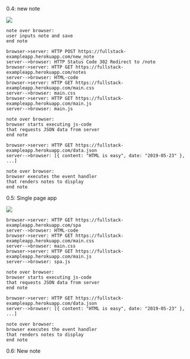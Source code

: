 0.4: new note

![](https://www.websequencediagrams.com/files/render?link=M6zQDTTgt7uyRIUVgq40htBQoesCV0Q2AxhjI4coUvmHfpdzy5ta0R6gAyVLVYxC)

```UML
note over browser:
user inputs note and save
end note

browser->server: HTTP POST https://fullstack-exampleapp.herokuapp.com/new_note
server-->browser: HTTP Status Code 302 Redirect to /note
browser->server: HTTP GET https://fullstack-exampleapp.herokuapp.com/notes
server-->browser: HTML-code
browser->server: HTTP GET https://fullstack-exampleapp.herokuapp.com/main.css
server-->browser: main.css
browser->server: HTTP GET https://fullstack-exampleapp.herokuapp.com/main.js
server-->browser: main.js

note over browser:
browser starts executing js-code
that requests JSON data from server 
end note

browser->server: HTTP GET https://fullstack-exampleapp.herokuapp.com/data.json
server-->browser: [{ content: "HTML is easy", date: "2019-05-23" }, ...]

note over browser:
browser executes the event handler
that renders notes to display
end note
```

0.5: Single page app

![](https://www.websequencediagrams.com/files/render?link=CrXo9aD13BrpKgmwQYYMeyUT3VL9JGvR4nvKip0BNGnaskTnN0ggcCH7GPybY3AH)

```
browser->server: HTTP GET https://fullstack-exampleapp.herokuapp.com/spa
server-->browser: HTML-code
browser->server: HTTP GET https://fullstack-exampleapp.herokuapp.com/main.css
server-->browser: main.css
browser->server: HTTP GET https://fullstack-exampleapp.herokuapp.com/main.js
server-->browser: spa.js

note over browser:
browser starts executing js-code
that requests JSON data from server 
end note

browser->server: HTTP GET https://fullstack-exampleapp.herokuapp.com/data.json
server-->browser: [{ content: "HTML is easy", date: "2019-05-23" }, ...]

note over browser:
browser executes the event handler
that renders notes to display
end note
```

0.6: New note
